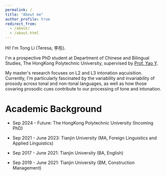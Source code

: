 ```yaml
---
permalink: /
title: "About me"
author_profile: true
redirect_from: 
  - /about/
  - /about.html
---
```


Hi! I'm Tong Li (Teresa, 李彤). 

I'm a prospective PhD student at Department of Chinese and Bilingual Studies, The HongKong Polytechnic University, supervised by [Prof. Yao Y](https://research.polyu.edu.hk/en/persons/yao-yao). 

My master's research focuses on L2 and L3 intonation aqcuisition. Currently, I'm particularly fascinated by the variability and invariability of prosody across tonal and non-tonal languages, as well as how those covaring prosodic cues contribute to our processing of tone and intonation. 

Academic Background
======
* Sep 2024 - Future: The HongKong Polytechnic University (Incoming PhD) 

* Sep 2021 - June 2023: Tianjin University (MA, Foreign Linguistics and Applied Linguistics) 

* Sep 2017 - June 2021: Tianjin University (BA, English) 

* Sep 2019 - June 2021: Tianjin University (BM, Construction Management) 
